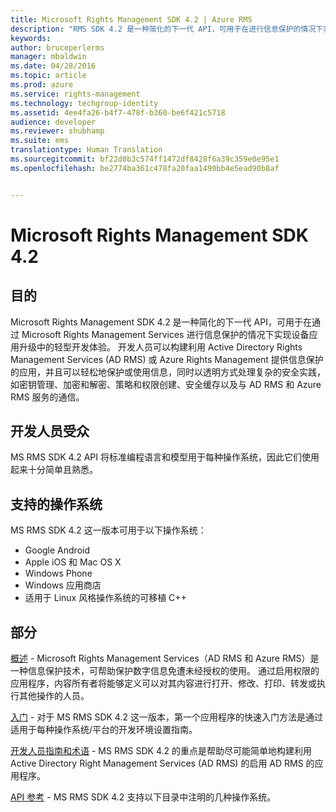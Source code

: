 ```yaml
---
title: Microsoft Rights Management SDK 4.2 | Azure RMS
description: "RMS SDK 4.2 是一种简化的下一代 API，可用于在进行信息保护的情况下实现设备应用升级中的轻型开发体验。"
keywords: 
author: bruceperlerms
manager: mbaldwin
ms.date: 04/28/2016
ms.topic: article
ms.prod: azure
ms.service: rights-management
ms.technology: techgroup-identity
ms.assetid: 4ee4fa26-b4f7-478f-b360-be6f421c5718
audience: developer
ms.reviewer: shubhamp
ms.suite: ems
translationtype: Human Translation
ms.sourcegitcommit: bf22d0b3c574ff1472df8428f6a39c359e0e95e1
ms.openlocfilehash: be2774ba361c478fa20faa1490bb4e5ead90b8af


---
```


# Microsoft Rights Management SDK 4.2

## 目的 ##

Microsoft Rights Management SDK 4.2 是一种简化的下一代 API，可用于在通过 Microsoft Rights Management Services 进行信息保护的情况下实现设备应用升级中的轻型开发体验。 开发人员可以构建利用 Active Directory Rights Management Services (AD RMS) 或 Azure Rights Management 提供信息保护的应用，并且可以轻松地保护或使用信息，同时以透明方式处理复杂的安全实践，如密钥管理、加密和解密、策略和权限创建、安全缓存以及与 AD RMS 和 Azure RMS 服务的通信。

## 开发人员受众 ##

MS RMS SDK 4.2 API 将标准编程语言和模型用于每种操作系统，因此它们使用起来十分简单且熟悉。

## 支持的操作系统 ##

MS RMS SDK 4.2 这一版本可用于以下操作系统：

- Google Android
- Apple iOS 和 Mac OS X
- Windows Phone
- Windows 应用商店
- 适用于 Linux 风格操作系统的可移植 C++

## 部分 ##

[概述](overview.md) - Microsoft Rights Management Services（AD RMS 和 Azure RMS）是一种信息保护技术，可帮助保护数字信息免遭未经授权的使用。 通过启用权限的应用程序，内容所有者将能够定义可以对其内容进行打开、修改、打印、转发或执行其他操作的人员。

[入门](get-started.md) - 对于 MS RMS SDK 4.2 这一版本，第一个应用程序的快速入门方法是通过适用于每种操作系统/平台的开发环境设置指南。

[开发人员指南和术语](core-concepts.md) - MS RMS SDK 4.2 的重点是帮助尽可能简单地构建利用 Active Directory Right Management Services (AD RMS) 的启用 AD RMS 的应用程序。

[API 参考](api-reference-4-2.md) - MS RMS SDK 4.2 支持以下目录中注明的几种操作系统。

 

 

 



<!--HONumber=Jul16_HO3-->


